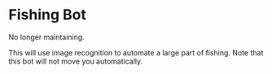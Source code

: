 # Fishing Bot

No longer maintaining.

This will use image recognition to automate a large part of fishing. Note that this bot will not move you automatically.